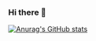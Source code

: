 ### Hi there 👋


[![Anurag's GitHub stats](https://github-readme-stats.vercel.app/api?username=myamusashi)](https://github.com/anuraghazra/github-readme-stats)
